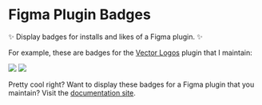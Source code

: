 # Figma Plugin Badges

✨ Display badges for installs and likes of a Figma plugin. ✨

For example, these are badges for the
[Vector Logos](https://www.figma.com/community/plugin/854152902511629627/Vector-Logos)
plugin that I maintain:

[![](https://img.shields.io/endpoint?url=https://figma-plugin-badges.vercel.app/api/installs/854152902511629627)](https://www.figma.com/community/plugin/854152902511629627/Vector-Logos)
[![](https://img.shields.io/endpoint?url=https://figma-plugin-badges.vercel.app/api/likes/854152902511629627)](https://www.figma.com/community/plugin/854152902511629627/Vector-Logos)

Pretty cool right? Want to display these badges for a Figma plugin that you
maintain? Visit the
[documentation site](http://kevinformatics.com/figma-plugin-badges).

